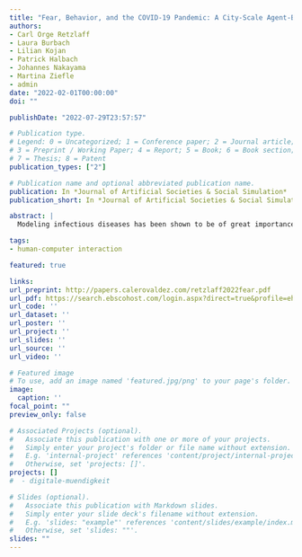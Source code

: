 ```yaml
---
title: "Fear, Behavior, and the COVID-19 Pandemic: A City-Scale Agent-Based Model Using Socio-Demographic and Spatial Map Data."
authors:
- Carl Orge Retzlaff
- Laura Burbach
- Lilian Kojan
- Patrick Halbach
- Johannes Nakayama
- Martina Ziefle
- admin
date: "2022-02-01T00:00:00"
doi: ""

publishDate: "2022-07-29T23:57:57"

# Publication type.
# Legend: 0 = Uncategorized; 1 = Conference paper; 2 = Journal article;
# 3 = Preprint / Working Paper; 4 = Report; 5 = Book; 6 = Book section;
# 7 = Thesis; 8 = Patent
publication_types: ["2"]

# Publication name and optional abbreviated publication name.
publication: In *Journal of Artificial Societies & Social Simulation*
publication_short: In *Journal of Artificial Societies & Social Simulation*

abstract: |
  Modeling infectious diseases has been shown to be of great importance and utility during the ongoing COVID-19 pandemic. From todayâ€™ s globalized information landscape, however, a plethora of new factors arise that have not been covered in previous models. In this paper, we present an agent-based model that reflects the complex interplay between the spread of a pathogen and individual protective behaviors under the influence of media messaging. We use the Rescorla-Wagner model of associative learning for the growth and extinction of fear, a factor that has been proposed as a major contributor in the determination of protective behavior. The model space, as well as heterogeneous social structures among the agents, are created from empirical data. We incorporate factors like age, gender, wealth, and attitudes towards public health institutions. The model is able to reproduce the empirical trends of …

tags:
- human-computer interaction

featured: true

links:
url_preprint: http://papers.calerovaldez.com/retzlaff2022fear.pdf
url_pdf: https://search.ebscohost.com/login.aspx?direct=true&profile=ehost&scope=site&authtype=crawler&jrnl=14607425&AN=156034349&h=Xfgl19goVCWoreY%2FV2eCoP%2F16ieWqfQelx%2BWrgtlqhioSyydeKAYd%2FsBZMsIVXst1ngVUlX1YvgJTsxiLuOMDw%3D%3D&crl=c
url_code: ''
url_dataset: ''
url_poster: ''
url_project: ''
url_slides: ''
url_source: ''
url_video: ''

# Featured image
# To use, add an image named 'featured.jpg/png' to your page's folder.
image:
  caption: ''
focal_point: ""
preview_only: false

# Associated Projects (optional).
#   Associate this publication with one or more of your projects.
#   Simply enter your project's folder or file name without extension.
#   E.g. 'internal-project' references 'content/project/internal-project/index.md'.
#   Otherwise, set 'projects: []'.
projects: []
#  - digitale-muendigkeit

# Slides (optional).
#   Associate this publication with Markdown slides.
#   Simply enter your slide deck's filename without extension.
#   E.g. 'slides: "example"' references 'content/slides/example/index.md'.
#   Otherwise, set 'slides: ""'.
slides: ""
---
```


